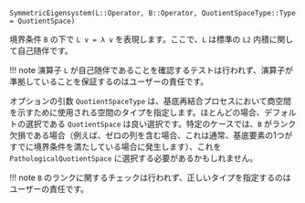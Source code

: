 ```
SymmetricEigensystem(L::Operator, B::Operator, QuotientSpaceType::Type = QuotientSpace)
```

境界条件 `B` の下で `L v = λ v` を表現します。ここで、`L` は標準の `L2` 内積に関して自己随伴です。

!!! note
    演算子 `L` が自己随伴であることを確認するテストは行われず、演算子が準拠していることを保証するのはユーザーの責任です。


オプションの引数 `QuotientSpaceType` は、基底再結合プロセスにおいて商空間を示すために使用される空間のタイプを指定します。ほとんどの場合、デフォルトの選択である `QuotientSpace` は良い選択です。特定のケースでは、`B` がランク欠損である場合（例えば、ゼロの列を含む場合、これは通常、基底要素の1つがすでに境界条件を満たしている場合に発生します）、これを `PathologicalQuotientSpace` に選択する必要があるかもしれません。

!!! note
    `B` のランクに関するチェックは行われず、正しいタイプを指定するのはユーザーの責任です。

